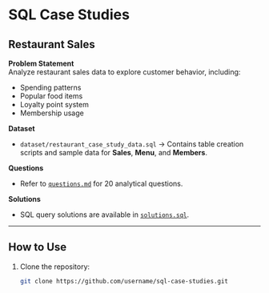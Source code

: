 # SQL Case Studies

##  Restaurant Sales  

**Problem Statement**  
Analyze restaurant sales data to explore customer behavior, including:  
- Spending patterns  
- Popular food items  
- Loyalty point system  
- Membership usage  

**Dataset**  
- `dataset/restaurant_case_study_data.sql` → Contains table creation scripts and sample data for **Sales**, **Menu**, and **Members**.  

**Questions**  
- Refer to [`questions.md`](Questions.md) for 20 analytical questions.  

**Solutions**  
- SQL query solutions are available in [`solutions.sql`](Restaurant_case_study_Question_Solution.sql).  

---

##  How to Use  
1. Clone the repository:  
   ```bash
   git clone https://github.com/username/sql-case-studies.git
